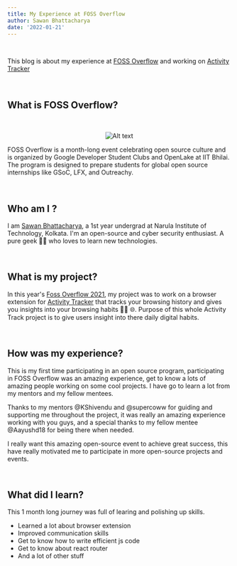 ```yaml
---
title: My Experience at FOSS Overflow
author: Sawan Bhattacharya
date: '2022-01-21'
---
```



</br>

This blog is about my experience at [FOSS Overflow](https://fossoverflow.dev/) and working on [Activity Tracker](https://github.com/OpenLake/Activity-Tracker)

</br>

## What is FOSS Overflow?

</br>

<div align="center">

![Alt text](https://fossoverflow.dev/nextimg/%2F_next%2Fstatic%2Fmedia%2Flogo.4bd48c29.png/828/75?url=%2F_next%2Fstatic%2Fmedia%2Flogo.4bd48c29.png&w=828&q=75)

</div>

FOSS Overflow is a month-long event celebrating open source culture and is organized by Google Developer Student Clubs and OpenLake at IIT Bhilai. The program is designed to prepare students for global open source internships like GSoC, LFX, and Outreachy.

</br>

## Who am I ?


I am [Sawan Bhattacharya](https://github.com/kriptonian1), a 1st year undergrad at Narula Institute of Technology, Kolkata. I'm an open-source and cyber security enthusiast. A pure geek 👨‍💻 who loves to learn new technologies.

</br>

## What is my project?

In this year's [Foss Overflow 2021](https://fossoverflow.dev/), my project was to work on a browser extension for [Activity Tracker](https://github.com/OpenLake/Activity-Tracker) that tracks your browsing history and gives you insights into your browsing habits 🕵️‍♂️ 🌐. Purpose of this whole Activity Track project is to give users insight into there daily digital habits.

</br>

## How was my experience?

This is my first time participating in an open source program, participating in FOSS Overflow was an amazing experience, get to know a lots of amazing people working on some cool projects. I have go to learn a lot from my mentors and my fellow mentees.

Thanks to my mentors @KShivendu and @supercoww for guiding and supporting me throughout the project, it was really an amazing experience working with you guys, and a special thanks to my fellow mentee @Aayushd18 for being there when needed.

I really want this amazing open-source event to achieve great success, this have really motivated me to participate in more open-source projects and events.

</br>

## What did I learn?

This 1 month long journey was full of learing and polishing up skills.

- Learned a lot about browser extension
- Improved communication skills
- Get to know how to write efficient js code
- Get to know about react router
- And a lot of other stuff
